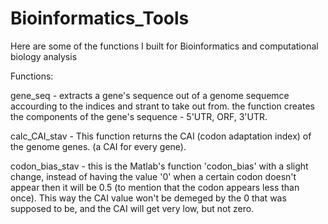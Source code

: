 # Bioinformatics_Tools
Here are some of the functions I built for Bioinformatics and computational biology analysis

Functions:

gene_seq - extracts a gene's sequence out of a genome sequemce accourding to the indices and strant to take out from.
the function creates the components of the gene's sequence - 5'UTR, ORF, 3'UTR.

calc_CAI_stav - This function returns the CAI (codon adaptation index) of the genome genes. (a CAI for every gene).

codon_bias_stav - this is the Matlab's function 'codon_bias' with a slight change, instead of having the value '0' when a certain codon doesn't appear then it will be 0.5 
(to mention that the codon appears less than once). 
This way the CAI value won't be demeged by the 0 that was supposed to be, and the CAI will get very low, but not zero.

